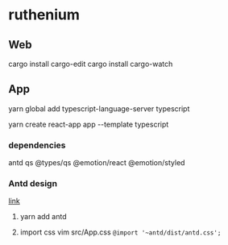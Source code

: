# ruthenium

## Web

cargo install cargo-edit
cargo install cargo-watch

## App

yarn global add typescript-language-server typescript

yarn create react-app app --template typescript

### dependencies

antd
qs
@types/qs
@emotion/react
@emotion/styled

### Antd design

[link](https://ant.design/docs/react/use-in-typescript-cn)

1. yarn add antd

2. import css
   vim src/App.css
   `@import '~antd/dist/antd.css';`
